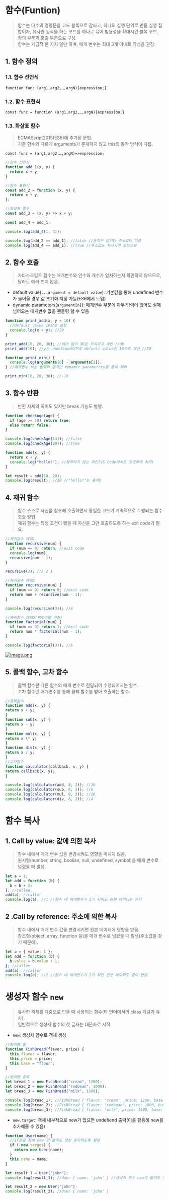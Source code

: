 # 함수(Funtion)

> 함수는 다수의 명령문을 코드 블록으로 감싸고, 하나의 실행 단위로 만들 실행 집합이자, 유사한 동작을 하는 코드를 하나로 묶어 범용성을 확대시킨 블록 코드.  
> 정의 부분과 호출 부분으로 구성.  
> 함수는 가급적 한 가지 일만 하며, 매개 변수는 최대 3개 이내로 작성을 권장.

## 1. 함수 정의

### 1.1. 함수 선언식

`function func (arg1,arg2,…,argN){expression;}`

### 1.2. 함수 표현식

`const func = function (arg1,arg2,…,argN){expression;}`

### 1.3. 화살표 함수

> ECMAScript2015(ES6)에 추가된 문법.  
> 기존 함수와 다르게 arguments가 존재하지 않고 this의 동작 방식이 다름.

`const func = (arg1,arg2,…,argN)=>expression;`

```javascript
//함수 선언식
function add_1(x, y) {
  return x + y;
}

//함수 표현식
const add_2 = function (x, y) {
  return x + y;
};

//화살표 함수
const add_3 = (x, y) => x + y;

const add_4 = add_1;

console.log(add_4(1, 3));

console.log(add_2 == add_1); //false //동작은 같지만 주소값이 다름
console.log(add_4 == add_1); //true //주소값도 복사되어 같으므로
```

## 2. 함수 호출

> 자바스크립트 함수는 매개변수와 인수의 개수가 일치하는지 확인하지 않으므로, 달라도 에러 뜨지 않음.

- default value(`...argument = default value`): 기본값을 통해 undefined 변수가 들어올 경우 값 초기화 지정 가능(ES6에서 도입)
- dynamic parameters(`argument[n]`): 매개변수 부분에 아무 입력이 없어도 실제 넘어오는 매개변수 값을 핸들링 할 수 있음

```javascript
function print_add(x, y = 10) {
  //default value 10으로 설정
  console.log(x + y); //20
}

print_add(10, 20, 30); //에러 없이 30은 무시하고 계산 //30
print_add(10); //y는 undefined이므로 default value인 10으로 계산 //20

function print_min() {
  console.log(arguments[0] - arguments[1]);
} //매개변수 부분 입력이 없지만 dynamic parameters를 통해 제어

print_min(10, 20, 30); //-10
```

## 3. 함수 반환

> 반환 자체의 의미도 있지만 break 기능도 병행.

```javascript
function checkAge(age) {
  if (age >= 18) return true;
  else return false;
}

console.log(checkAge(14)); //false
console.log(checkAge(20)); //true
```

```javascript
function add(x, y) {
  return x + y;
  console.log("hello!"); //동작하지 않는 라인(VS Code에서도 흐릿하게 처리)
}

let result = add(10, 20);
console.log(result); //30 //"hello!"는 출력X
```

## 4. 재귀 함수

> 함수 스스로 자신을 참조해 호출하면서 동일한 코드가 계속적으로 수행되는 함수 호출 방법.  
> 재귀 함수는 특정 조건이 됐을 때 자신을 그만 호출하도록 하는 exit code가 필요.

```javascript
//재귀함수 예제1
function recursive(num) {
  if (num == 0) return; //exit code
  console.log(num);
  recursive(num - 1);
}

recursive(3); //3 2 1
```

```javascript
//재귀함수 예제2
function recursive(num) {
  if (num == 0) return 0; //exit code
  return num + recursive(num - 1);
}

console.log(recursive(3)); //6
```

```javascript
//재귀함수 예제3(팩토리얼 구현)
function factorial(num) {
  if (num == 0) return 1; //exit code
  return num * factorial(num - 1);
}

console.log(factorial(3)); //6
```

[![image.png](https://i.postimg.cc/T3DDHhVh/image.png)](https://postimg.cc/w19M1qbd)

## 5. 콜백 함수, 고차 함수

> 콜백 함수란 다른 함수의 매개 변수로 전달되어 수행되어지는 함수.  
> 고차 함수란 매개변수를 통해 콜백 함수를 받아 호출하는 함수.

```javascript
//콜백함수
function add(x, y) {
return x + y;
}
function sub(x, y) {
return x - y;
}
function mul(x, y) {
return x \* y;
}
function div(x, y) {
return x / y;
}
//고차함수
function calculator(callback, x, y) {
return callback(x, y);
}

console.log(calculator(add, 8, 2)); //10
console.log(calculator(sub, 8, 2)); //6
console.log(calculator(mul, 8, 2)); //16
console.log(calculator(div, 8, 2)); //4
```

# 함수 복사

## 1. Call by value: 값에 의한 복사

> 함수 내에서 매개 변수 값을 변경시켜도 영향을 미치지 않음.  
> 원시형(number, string, boolian, null, undefined, symbol)을 매개 변수로 넘겼을 때 발생.

```javascript
let a = 1;
let add = function (b) {
  b = b + 1;
}; //callee
add(a); //caller
console.log(a); //1 //함수 내 매개변수가 2가 되어도 원본 데이터는 유지
```

## 2 .Call by reference: 주소에 의한 복사

> 함수 내에서 매개 변수 값을 변경시키면 원본 데이터에 영향을 받음.  
> 참조형(object, array, function 등)을 매개 변수로 넘겼을 때 발생(주소값을 갖기 때문에).

```javascript
let a = { value: 1 };
let add = function (b) {
  b.value = b.value + 1;
}; //callee
add(a); //caller
console.log(a); //2 //함수 내 매개변수가 2가 되면 원본 데이터도 같이 변함
```

# 생성자 함수 `new`

> 유사한 객체를 다중으로 만들 때 사용되는 함수(타 언어에서의 class 개념과 유사).  
> 일반적으로 생성자 함수의 첫 글자는 대문자로 시작.

- `new`: 생성자 함수로 객체 생성

```javascript
//붕어빵 틀
function FishBread(flavor, price) {
  this.flavor = flavor;
  this.price = price;
  this.base = "flour";
}

//붕어빵 종류
let bread_1 = new FishBread("cream", 1200);
let bread_2 = new FishBread("redbean", 1000);
let bread_3 = new FishBread("milk", 1500);

console.log(bread_1); //FishBread { flavor: 'cream', price: 1200, base: 'flour' }
console.log(bread_2); //FishBread { flavor: 'redbean', price: 1000, base: 'flour' }
console.log(bread_3); //FishBread { flavor: 'milk', price: 1500, base: 'flour' }
```

- `new.target`: 객체 내부적으로 new가 없으면 undefiend 출력(이를 활용해 new를 추가해줄 수 있음)

```javascript
function User(name) {
  //if문을 통해 new 안 붙여도 정상 동작하도록 활용
  if (!new.target) {
    return new User(name);
  }
  this.name = name;
}

let result_1 = User("john");
console.log(result_1); //User { name: 'john' } //생성자 함수 new가 없어도 제대로 출력됨

let result_2 = new User("john");
console.log(result_2); //User { name: 'john' }
```
